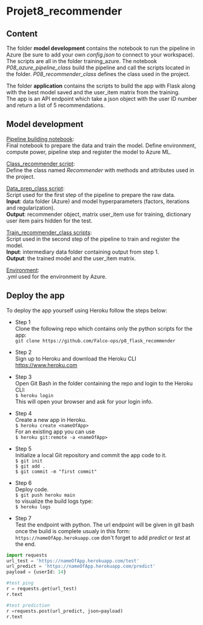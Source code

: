 # Projet8_recommender
## Content
The folder **model development** contains the notebook to run the pipeline in Azure (be sure to add your own *config.json* to connect to your workspace). The scripts are all in the folder training_azure. The notebook *P08_azure_pipeline_class* build the pipeline and call the scripts located in the folder. *P08_recommender_class* defines the class used in the project. 
  
The folder **application** contains the scripts to build the app with Flask along with the best model saved and the user_item matrix from the training.  
The app is an API endpoint which take a json object with the user ID number and return a list of 5 recommendations.

## Model development  
[Pipeline building notebook](https://github.com/Falco-ops/projet8_recommender/blob/main/model_devlopment/p08_azure_pipeline_Class.ipynb):  
Final notebook to prepare the data and train the model. Define environment, compute power, pipeline step and register the model to Azure ML.  

[Class_recommender script](https://github.com/Falco-ops/projet8_recommender/blob/main/model_devlopment/training_azure/class_recommender.py):  
Define the class named _Recommender_ with methods and attributes used in the project.  

[Data_prep_class script](https://github.com/Falco-ops/projet8_recommender/blob/main/model_devlopment/training_azure/data_prep_class.py):  
Script used for the first step of the pipeline to prepare the raw data.  
**Input**: data folder (Azure) and model hyperparameters (factors, iterations and regularization).  
**Output**: recommender object, matrix user_item use for training, dictionary user item pairs hidden for the test.

[Train_recommender_class scripts](https://github.com/Falco-ops/projet8_recommender/blob/main/model_devlopment/training_azure/train_recommender_class.py):    
Script used in the second step of the pipeline to train and register the model.  
**Input**: intermediary data folder containing output from step 1.  
**Output**: the trained model and the user_item matrix.

[Environment](https://github.com/Falco-ops/projet8_recommender/blob/main/model_devlopment/training_azure/env-p8.yml):  
.yml used for the environment by Azure.


## Deploy the app
To deploy the app yourself using Heroku follow the steps below:  
* Step 1  
Clone the following repo which contains only the python scripts for the app:  
```git clone https://github.com/Falco-ops/p8_flask_recommender```  
  
 * Step 2  
 Sign up to Heroku and download the Heroku CLI <https://www.heroku.com>
 
 * Step 3  
 Open Git Bash in the folder containing the repo and login to the Heroku CLI:  
 `$ heroku login`  
 This will open your browser and ask for your login info.
 
 * Step 4  
 Create a new app in Heroku.  
 `$ heroku create <nameOfApp>`  
  For an existing app you can use  
 `$ heroku git:remote -a <nameOfApp>`
 
 * Step 5  
 Initialize a local Git repository and commit the app code to it.  
 `$ git init`  
 `$ git add .`  
 `$ git commit -m "first commit"`
 
 * Step 6  
 Deploy code.    
 `$ git push heroku main`  
 to visualize the build logs type:  
 `$ heroku logs`
 
 * Step 7  
 Test the endpoint with python.
 The url endpoint will be given in git bash once the build is complete usualy in this form: `https://nameOfApp.herokuapp.com`
 don't forget to add *predict* or *test* at the end.
 ```python
 import requests
 url_test = 'https://nameOfApp.herokuapp.com/test'
 url_predict = 'https://nameOfApp.herokuapp.com/predict'
 payload = {userId: 14}
 
 #test ping
 r = requests.get(url_test)
 r.text
 
 #test prediction
 r =requests.post(url_predict, json=payload)
 r.text
 ```
 
 
 
 
